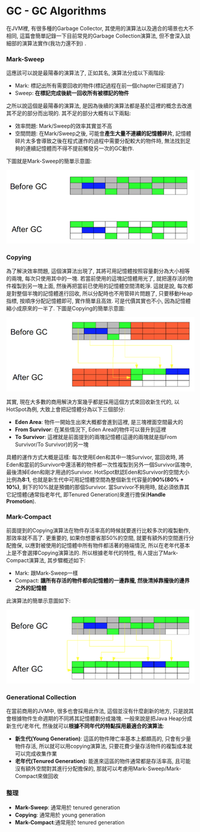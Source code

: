 # GC - GC Algorithms

在JVM裡, 有很多種的Garbage Collector, 其使用的演算法以及適合的場景也大不相同, 這篇會簡單記錄一下目前常見的Garbage Collection演算法, 但不會深入談細部的演算法實作\(我功力還不到\) .

### Mark-Sweep

這應該可以說是最陽春的演算法了, 正如其名, 演算法分成以下兩階段:

* Mark: 標記出所有需要回收的物件\(標記過程在前一個chapter已經提過了\)
* Sweep: **在標記完成後統一回收所有被標記的物件**

之所以說這個是最陽春的演算法, 是因為後續的演算法都是基於這裡的概念去改進其不足的部分而出現的. 其不足的部分大概有以下兩點:

* 效率問題: Mark/Sweep的效率其實並不高
* 空間問題: 在Mark/Sweep之後, 可能會**產生大量不連續的記憶體碎片**, 記憶體碎片太多會導致之後在程式運作的過程中需要分配較大的物件時, 無法找到足夠的連續記憶體而不得不提前觸發另一次的GC動作.

下圖就是Mark-Sweep的簡單示意圖:

![](/assets/3-5-1.png)

### Copying

為了解決效率問題, 這個演算法出現了, 其將可用記憶體按照容量劃分為大小相等的兩塊, 每次只使用其中的一塊. 若當前使用的這塊記憶體用光了, 就把還存活的物件複製到另一塊上面, 然後再把當前已使用的記憶體空間清乾淨. 這就是說, 每次都是對整個半塊的記憶體進行回收, 所以分配時也不用管碎片問題了, 只要移動Heap指標, 按順序分配記憶體即可, 實作簡單且高效. 可是代價其實也不小, 因為記憶體縮小成原來的一半了. 下圖是Copying的簡單示意圖:

![](/assets/3-5-2.png)

其實, 現在大多數的商用解決方案幾乎都是採用這個方式來回收新生代的, 以HotSpot為例, 大致上會把記憶體分為以下三個部分:

* **Eden Area**: 物件一開始生出來大概都會進到這裡, 是三塊裡面空間最大的
* **From Survivor**: 在某些情況下, Eden Area的物件可以晉升到這裡
* **To Survivor**: 這裡就是前面提到的兩塊記憶體\(這邊的兩塊就是指From Survivor/To Survivor\)的另一塊

具體的運作方式大概是這樣: 每次使用Eden和其中一塊Survivor, 當回收時, 將Eden和當前的Survivor中還活著的物件都一次性複製到另外一個Survivor區塊中, 最後清掉Eden和剛才用過的Survivor. HotSpot默認Eden和Survivor的空間大小比例為**8:1**, 也就是新生代中可用記憶體空間為整個新生代容量的**90%\(80% + 10%\)**, 剩下的10%就是預備的那個Survivor. 當Survivor不夠用時, 就必須依靠其它記憶體\(通常指老年代, 即Tenured Generation\)來進行擔保\(**Handle Promotion**\).

### Mark-Compact

前面提到的Copying演算法在物件存活率高的時候就要進行比較多次的複製動作, 那效率就不高了. 更重要的, 如果你想要省那50%的空間, 就要有額外的空間進行分配擔保, 以應對被使用的記憶體中所有物件都活著的極端情況, 所以在老年代基本上是不會選擇Copying演算法的. 所以根據老年代的特性, 有人提出了Mark-Compact演算法, 其步驟概述如下:

* Mark: 跟Mark-Sweep一樣
* Compact: **讓所有存活的物件都向記憶體的一邊靠攏, 然後清掉靠攏後的邊界之外的記憶體**

此演算法的簡單示意圖如下:

![](/assets/3-5-3.png)

### Generational Collection

在當前商用的JVM中, 很多也會採用此作法, 這個並沒有什麼創新的地方, 只是說其會根據物件生命週期的不同將其記憶體劃分成幾塊. 一般來說是把Java Heap分成新生代/老年代, 然後就可以**根據不同年代的特點採用最適合的演算法**:

* **新生代\(Young Generation\)**: 這區的物件陣亡率基本上都頗高的, 只會有少量物件存活, 所以就可以用copying演算法, 只要花費少量存活物件的複製成本就可以完成收集作業
* **老年代\(Tenured Generation\)**: 能進來這區的物件通常都是存活率高, 且可能沒有額外空間對其進行分配擔保的, 那就可以考慮用Mark-Sweep/Mark-Compact來做回收

### 整理

* **Mark-Sweep**: 通常用於 tenured generation
* **Copying**: 通常用於 young generation
* **Mark-Compact**:通常用於 tenured generation



